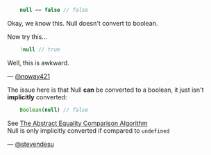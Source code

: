 ``` javascript
    null == false // false
```
Okay, we know this. Null doesn't convert to boolean.

Now try this...
``` javascript
    !null // true
```

Well, this is awkward.

— [@noway421][1]

The issue here is that Null **can** be converted to a boolean, it just
isn't **implicitly** converted:
``` javascript
    Boolean(null) // false
```

See [The Abstract Equality Comparison Algorithm](http://es5.github.io/#x11.9.3)  
Null is only implicitly converted if compared to `undefined`

— [@stevendesu][2]

[1]:https://twitter.com/noway421
[2]:https://github.com/stevendesu
